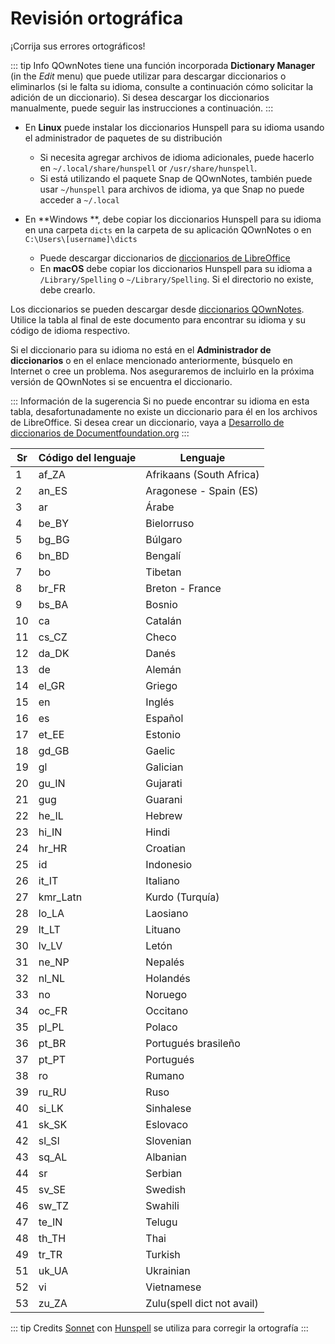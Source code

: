 # Revisión ortográfica

¡Corrija sus errores ortográficos!

::: tip Info
QOwnNotes tiene una función incorporada **Dictionary Manager** (in the *Edit* menu) que puede utilizar para descargar diccionarios o eliminarlos (si le falta su idioma, consulte a continuación cómo solicitar la adición de un diccionario). Si desea descargar los diccionarios manualmente, puede seguir las instrucciones a continuación.
:::

- En **Linux** puede instalar los diccionarios Hunspell para su idioma usando el administrador de paquetes de su distribución
    - Si necesita agregar archivos de idioma adicionales, puede hacerlo en `~/.local/share/hunspell` or `/usr/share/hunspell`.
    - Si está utilizando el paquete Snap de QOwnNotes, también puede usar `~/hunspell` para archivos de idioma, ya que Snap no puede acceder a `~/.local`

- En **Windows **, debe copiar los diccionarios Hunspell para su idioma en una carpeta `dicts` en la carpeta de su aplicación QOwnNotes o en `C:\Users\[username]\dicts`
    - Puede descargar diccionarios de [diccionarios de LibreOffice](https://github.com/LibreOffice/dictionaries)
    - En **macOS** debe copiar los diccionarios Hunspell para su idioma a `/Library/Spelling` o `~/Library/Spelling`. Si el directorio no existe, debe crearlo.

Los diccionarios se pueden descargar desde [diccionarios QOwnNotes](https://github.com/qownnotes/dictionaries). Utilice la tabla al final de este documento para encontrar su idioma y su código de idioma respectivo.

Si el diccionario para su idioma no está en el **Administrador de diccionarios** o en el enlace mencionado anteriormente, búsquelo en Internet o cree un problema. Nos aseguraremos de incluirlo en la próxima versión de QOwnNotes si se encuentra el diccionario.

::: Información de la sugerencia Si no puede encontrar su idioma en esta tabla, desafortunadamente no existe un diccionario para él en los archivos de LibreOffice. Si desea crear un diccionario, vaya a [Desarrollo de diccionarios de Documentfoundation.org](https://wiki.documentfoundation.org/Development/Dictionaries)
:::

| Sr | Código del lenguaje | Lenguaje                   |
| -- | ------------------- | -------------------------- |
| 1  | af_ZA               | Afrikaans (South Africa)   |
| 2  | an_ES               | Aragonese - Spain (ES)     |
| 3  | ar                  | Árabe                      |
| 4  | be_BY               | Bielorruso                 |
| 5  | bg_BG               | Búlgaro                    |
| 6  | bn_BD               | Bengalí                    |
| 7  | bo                  | Tibetan                    |
| 8  | br_FR               | Breton - France            |
| 9  | bs_BA               | Bosnio                     |
| 10 | ca                  | Catalán                    |
| 11 | cs_CZ               | Checo                      |
| 12 | da_DK               | Danés                      |
| 13 | de                  | Alemán                     |
| 14 | el_GR               | Griego                     |
| 15 | en                  | Inglés                     |
| 16 | es                  | Español                    |
| 17 | et_EE               | Estonio                    |
| 18 | gd_GB               | Gaelic                     |
| 19 | gl                  | Galician                   |
| 20 | gu_IN               | Gujarati                   |
| 21 | gug                 | Guarani                    |
| 22 | he_IL               | Hebrew                     |
| 23 | hi_IN               | Hindi                      |
| 24 | hr_HR               | Croatian                   |
| 25 | id                  | Indonesio                  |
| 26 | it_IT               | Italiano                   |
| 27 | kmr_Latn            | Kurdo (Turquía)            |
| 28 | lo_LA               | Laosiano                   |
| 29 | lt_LT               | Lituano                    |
| 30 | lv_LV               | Letón                      |
| 31 | ne_NP               | Nepalés                    |
| 32 | nl_NL               | Holandés                   |
| 33 | no                  | Noruego                    |
| 34 | oc_FR               | Occitano                   |
| 35 | pl_PL               | Polaco                     |
| 36 | pt_BR               | Portugués brasileño        |
| 37 | pt_PT               | Portugués                  |
| 38 | ro                  | Rumano                     |
| 39 | ru_RU               | Ruso                       |
| 40 | si_LK               | Sinhalese                  |
| 41 | sk_SK               | Eslovaco                   |
| 42 | sl_Sl               | Slovenian                  |
| 43 | sq_AL               | Albanian                   |
| 44 | sr                  | Serbian                    |
| 45 | sv_SE               | Swedish                    |
| 46 | sw_TZ               | Swahili                    |
| 47 | te_IN               | Telugu                     |
| 48 | th_TH               | Thai                       |
| 49 | tr_TR               | Turkish                    |
| 51 | uk_UA               | Ukrainian                  |
| 52 | vi                  | Vietnamese                 |
| 53 | zu_ZA               | Zulu(spell dict not avail) |

::: tip
Credits [Sonnet](https://github.com/KDE/sonnet) con [Hunspell](https://hunspell.github.io/) se utiliza para corregir la ortografía
:::
